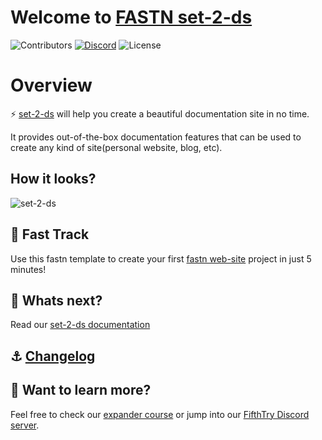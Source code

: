 # Welcome to [FASTN set-2-ds](https://fastn-community.github.io/set-2-ds/)

![Contributors](https://img.shields.io/github/contributors/fastn-community/set-2-ds?color=dark-green) [![Discord](https://img.shields.io/discord/793929082483769345)](https://discord.com/channels/793929082483769345/) ![License](https://img.shields.io/github/license/fastn-community/set-2-ds)

# Overview

⚡️ [set-2-ds](https://fastn-community.github.io/set-2-ds/) will help you create a beautiful documentation site in no time.

It provides out-of-the-box documentation features that can be used to create any kind of site(personal website, blog, etc).

## How it looks?

![set-2-ds](/static/set-2-ds-example-dark.jpg)

## 🚀 Fast Track

Use this fastn template to create your first [fastn web-site](https://fastn.com/expander/hello-world/-/build/) project in just 5 minutes!

## 🌟 Whats next?

Read our [set-2-ds documentation](https://fastn-community.github.io/set-2-ds/)

## ⚓ [Changelog](Changelog.md)

## 👀 Want to learn more?

Feel free to check our [expander course](https://fastn.com/expander/) or jump into our [FifthTry Discord server](https://discord.gg/bucrdvptYd).

